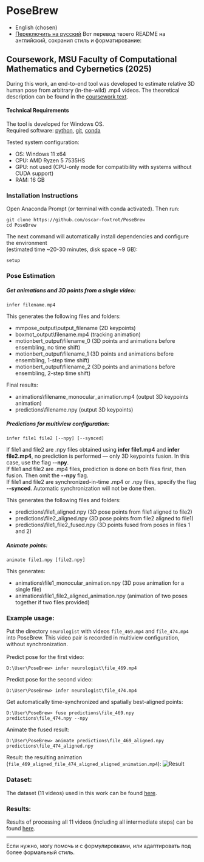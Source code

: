 # PoseBrew

- English (chosen)  
- [Переключить на русский](README.md)
Вот перевод твоего README на английский, сохранил стиль и форматирование:

## Coursework, MSU Faculty of Computational Mathematics and Cybernetics (2025) <br>

During this work, an end-to-end tool was developed to estimate relative 3D human pose from arbitrary (in-the-wild) .mp4 videos. The theoretical description can be found in the [coursework text]().

#### Technical Requirements

The tool is developed for Windows OS. <br>
Required software: [python](https://www.python.org/downloads/), [git](https://git-scm.com/downloads), [conda](https://docs.conda.io/projects/conda/en/latest/user-guide/install/index.html)

Tested system configuration:

* OS: Windows 11 x64
* CPU: AMD Ryzen 5 7535HS
* GPU: not used (CPU-only mode for compatibility with systems without CUDA support)
* RAM: 16 GB

### Installation Instructions <br>

Open Anaconda Prompt (or terminal with conda activated).
Then run:

```
git clone https://github.com/oscar-foxtrot/PoseBrew
cd PoseBrew
```

The next command will automatically install dependencies and configure the environment <br>
(estimated time \~20-30 minutes, disk space \~9 GB):

```
setup
```

### Pose Estimation <br>

##### Get animations and 3D points from a single video:

```
infer filename.mp4
```

This generates the following files and folders:

* mmpose\_output\output\_filename (2D keypoints)
* boxmot\_output\filename.mp4 (tracking animation)
* motionbert\_output\filename\_0 (3D points and animations before ensembling, no time shift)
* motionbert\_output\filename\_1 (3D points and animations before ensembling, 1-step time shift)
* motionbert\_output\filename\_2 (3D points and animations before ensembling, 2-step time shift)

Final results:

* animations\filename\_monocular\_animation.mp4 (output 3D keypoints animation)
* predictions\filename.npy (output 3D keypoints)

##### Predictions for multiview configuration:

```
infer file1 file2 [--npy] [--synced]
```

If file1 and file2 are .npy files obtained using **infer file1.mp4** and **infer file2.mp4**, no prediction is performed — only 3D keypoints fusion. In this case, use the flag **--npy**. <br>
If file1 and file2 are .mp4 files, prediction is done on both files first, then fusion. Then omit the **--npy** flag. <br>
If file1 and file2 are synchronized-in-time .mp4 or .npy files, specify the flag **--synced**. Automatic synchronization will not be done then.

This generates the following files and folders:

* predictions\file1\_aligned.npy (3D pose points from file1 aligned to file2)
* predictions\file2\_aligned.npy (3D pose points from file2 aligned to file1)
* predictions\file1\_file2\_fused.npy (3D points fused from poses in files 1 and 2)

##### Animate points:

```
animate file1.npy [file2.npy]
```

This generates:

* animations\file1\_monocular\_animation.npy (3D pose animation for a single file)
* animations\file1\_file2\_aligned\_animation.npy (animation of two poses together if two files provided)

### Example usage:

Put the directory `neurologist` with videos `file_469.mp4` and `file_474.mp4` into PoseBrew. This video pair is recorded in multiview configuration, without synchronization. <br> <br>
Predict pose for the first video:

```
D:\User\PoseBrew> infer neurologist\file_469.mp4
```

Predict pose for the second video:

```
D:\User\PoseBrew> infer neurologist\file_474.mp4
```

Get automatically time-synchronized and spatially best-aligned points:

```
D:\User\PoseBrew> fuse predictions\file_469.npy predictions\file_474.npy --npy
```

Animate the fused result:

```
D:\User\PoseBrew> animate predictions\file_469_aligned.npy predictions\file_474_aligned.npy
```

Result: the resulting animation (`file_469_aligned_file_474_aligned_aligned_animation.mp4`):
![Result](https://raw.githubusercontent.com/oscar-foxtrot/pose3d-coursework/main/assets/file_469_aligned_file_474_aligned_aligned_animation.gif)

### Dataset:

The dataset (11 videos) used in this work can be found [here](https://drive.google.com/drive/u/4/folders/1r1LvgzcUSsAGHxaXMExGOCglrXlOL6oI).

### Results:

Results of processing all 11 videos (including all intermediate steps) can be found [here](https://drive.google.com/drive/folders/1DfhZYNLys-Ts5_5sNaspMypEJd_I7sgN?usp=drive_link).

---

Если нужно, могу помочь и с формулировками, или адаптировать под более формальный стиль.
